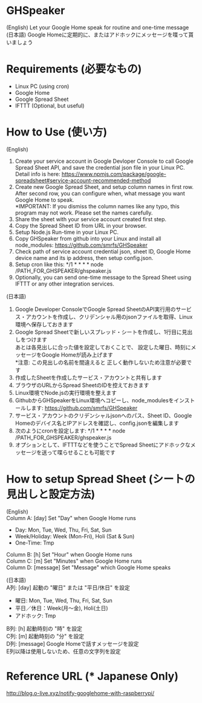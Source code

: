 # GHSpeaker

(English) Let your Google Home speak for routine and one-time message<br>
(日本語) Google Homeに定期的に、またはアドホックにメッセージを喋って貰いましょう

# Requirements (必要なもの)

- Linux PC (using cron)
- Google Home
- Google Spread Sheet
- IFTTT (Optional, but useful)

# How to Use (使い方)

(English)
1. Create your service account in Google Devloper Console to call Google Spread Sheet API, and save the credential json file in your Linux PC. Detail info is here: https://www.npmjs.com/package/google-spreadsheet#service-account-recommended-method
2. Create new Google Spread Sheet, and setup column names in first row. After second row, you can configure when, what message you want Google Home to speak.<br>
*IMPORTANT: If you dismiss the column names like any typo, this program may not work. Please set the names carefully.
3. Share the sheet with your service account created first step.
4. Copy the Spread Sheet ID from URL in your browser.
5. Setup Node.js Run-time in your Linux PC.
6. Copy GHSpeaker from github into your Linux and install all node_modules: https://github.com/smrfs/GHSpeaker
7. Check path of service account credential json, sheet ID, Google Home device name and its ip address, then setup config.json.
8. Setup cron like this: */1 * * * * node /PATH_FOR_GHSPEAKER/ghspeaker.js
9. Optionally, you can send one-time message to the Spread Sheet using IFTTT or any other integration services.

(日本語)
1. Google Developer ConsoleでGoogle Spread SheetのAPI実行用のサービス・アカウントを作成し、クリデンシャル用のjsonファイルを取得、Linux環境へ保存しておきます
2. Google Spread Sheetで新しいスプレッド・シートを作成し、1行目に見出しをつけます<br>
あとは各見出しに合った値を設定しておくことで、 設定した曜日、時刻にメッセージをGoogle Homeが読み上げます<br>
*注意: この見出しの名前を間違えると 正しく動作しないため注意が必要です
3. 作成したSheetを作成したサービス・アカウントと共有します
4. ブラウザのURLからSpread SheetのIDを控えておきます
5. Linux環境でNode.jsの実行環境を整えます
6. GithubからGHSpeakerをLinux環境へコピーし、node_modulesをインストールします: https://github.com/smrfs/GHSpeaker
7. サービス・アカウントのクリデンシャルjsonへのパス、Sheet ID、Google Homeのデバイス名とIPアドレスを確認し、config.jsonを編集します
8. 次のようにcronを設定します: */1 * * * * node /PATH_FOR_GHSPEAKER/ghspeaker.js
9. オプションとして、IFTTTなどを使うことでSpread Sheetにアドホックなメッセージを送って喋らせることも可能です

# How to setup Spread Sheet (シートの見出しと設定方法)

(English)<br>
Column A: [day] Set "Day" when Google Home runs<br>

- Day: Mon, Tue, Wed, Thu, Fri, Sat, Sun
- Week/Holiday: Week (Mon-Fri), Holi (Sat & Sun)
- One-Time: Tmp

Column B: [h] Set "Hour" when Google Home runs<br>
Column C: [m] Set "Minutes" when Google Home runs<br>
Column D: [message] Set "Message" which Google Home speaks<br>

(日本語)<br>
A列: [day] 起動の "曜日" または "平日/休日" を設定<br>

- 曜日: Mon, Tue, Wed, Thu, Fri, Sat, Sun
- 平日／休日：Week(月～金), Holi(土日)
- アドホック: Tmp

B列: [h] 起動時刻の "時" を設定<br>
C列: [m] 起動時刻の "分" を設定<br>
D列: [message] Google Homeで話すメッセージを設定<br>
E列以降は使用しないため、任意の文字列を設定

# Reference URL (* Japanese Only)

http://blog.o-live.xyz/notify-googlehome-with-raspberrypi/